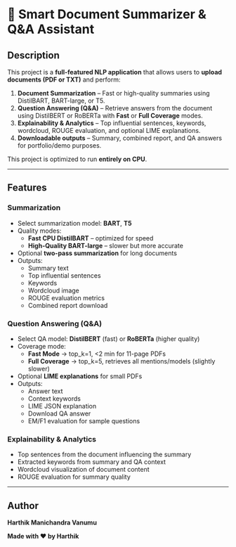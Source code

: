# 📑 Smart Document Summarizer & Q&A Assistant

## Description
This project is a **full-featured NLP application** that allows users to **upload documents (PDF or TXT)** and perform:

1. **Document Summarization** – Fast or high-quality summaries using DistilBART, BART-large, or T5.  
2. **Question Answering (Q&A)** – Retrieve answers from the document using DistilBERT or RoBERTa with **Fast** or **Full Coverage** modes.  
3. **Explainability & Analytics** – Top influential sentences, keywords, wordcloud, ROUGE evaluation, and optional LIME explanations.  
4. **Downloadable outputs** – Summary, combined report, and QA answers for portfolio/demo purposes.

This project is optimized to run **entirely on CPU**.

---

## Features

### Summarization
- Select summarization model: **BART**, **T5**  
- Quality modes:
  - **Fast CPU DistilBART** – optimized for speed  
  - **High-Quality BART-large** – slower but more accurate  
- Optional **two-pass summarization** for long documents  
- Outputs:
  - Summary text  
  - Top influential sentences  
  - Keywords  
  - Wordcloud image  
  - ROUGE evaluation metrics  
  - Combined report download  

### Question Answering (Q&A)
- Select QA model: **DistilBERT** (fast) or **RoBERTa** (higher quality)  
- Coverage mode:
  - **Fast Mode** → top_k=1, <2 min for 11-page PDFs  
  - **Full Coverage** → top_k=5, retrieves all mentions/models (slightly slower)  
- Optional **LIME explanations** for small PDFs  
- Outputs:
  - Answer text  
  - Context keywords  
  - LIME JSON explanation  
  - Download QA answer  
  - EM/F1 evaluation for sample questions  

### Explainability & Analytics
- Top sentences from the document influencing the summary  
- Extracted keywords from summary and QA context  
- Wordcloud visualization of document content  
- ROUGE evaluation for summary quality  

---

## Author
**Harthik Manichandra Vanumu** 

**Made with ❤️ by Harthik**
